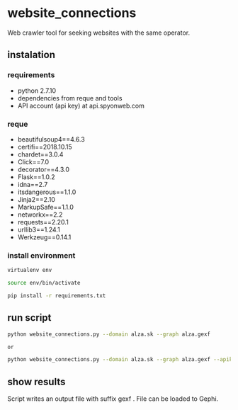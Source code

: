 # website_connections
Web crawler tool for seeking websites with the same operator.


## instalation

### requirements

- python 2.7.10
- dependencies from reque and tools
- API account (api key) at api.spyonweb.com 

### reque
- beautifulsoup4==4.6.3
- certifi==2018.10.15
- chardet==3.0.4
- Click==7.0
- decorator==4.3.0
- Flask==1.0.2
- idna==2.7
- itsdangerous==1.1.0
- Jinja2==2.10
- MarkupSafe==1.1.0
- networkx==2.2
- requests==2.20.1
- urllib3==1.24.1
- Werkzeug==0.14.1

### install environment

```bash
virtualenv env

source env/bin/activate

pip install -r requirements.txt
```

## run script

```bash
python website_connections.py --domain alza.sk --graph alza.gexf 

or

python website_connections.py --domain alza.sk --graph alza.gexf --apikey API_KEY --wayback 2
```


## show results

Script writes an output file with suffix gexf . File can be loaded to Gephi.
